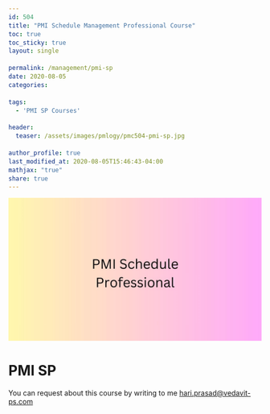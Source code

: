 ```yaml
---
id: 504    
title: "PMI Schedule Management Professional Course"
toc: true
toc_sticky: true
layout: single

permalink: /management/pmi-sp
date: 2020-08-05
categories:

tags: 
  - 'PMI SP Courses'

header:
  teaser: /assets/images/pmlogy/pmc504-pmi-sp.jpg

author_profile: true
last_modified_at: 2020-08-05T15:46:43-04:00
mathjax: "true"
share: true
---
```


![PMI SP](/assets/images/pmlogy/pmc504-pmi-sp.jpg)

# PMI SP

You can request about this course by writing to me hari.prasad@vedavit-ps.com 